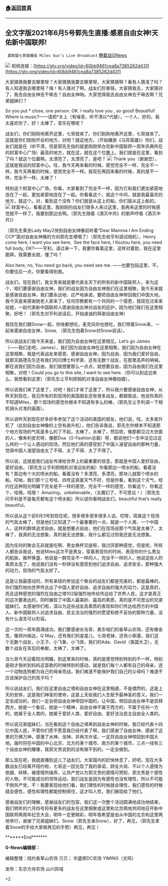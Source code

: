 ###  [:house:返回首頁](https://github.com/ourhimalayas/txt)
---

## 全文字版2021年6月5号郭先生直播:感恩自由女神!天佑新中国联邦!
` 喜联盟七哥直播组 Miles Guo’s Live Broadcast` [轉載自GNews](https://gnews.org/zh-hans/1301766/)

![]()![](https://gnews-media-offload.s3.amazonaws.com/wp-content/uploads/2021/06/05235819/%E4%B8%83%E5%93%A56%E6%9C%885%E5%8F%B7_%E5%89%AF%E6%9C%AC.jpg)
视频连接：[https://gtv.org/video/id=60bb9461cea8a7385262d431](https://gtv.org/video/id=60bb9461cea8a7385262d431)

大家猜猜我要去哪里呀？大家猜猜我要去哪里呀，大家猜猜啊？看有人猜准了吗？有人知道我去哪里呀？嗨！有人猜对了啊，战友们厉害呀。大家猜我去，大家猜对了，我去自由女神去干嘛去？自由女神呐。大家觉得我去自由女神去干嘛去啊？兄弟姐妹们？

So you put \* close, one person. OK. I really love you , so good! Beautiful! Where is music?——请把\*关上（有噪音，听不清以\*代替），一个人，好的。我太喜欢你了，好！太棒了，音乐在哪呢？

战友们，你们刚刚地离开这里，七哥就来了。你们刚刚地离开这里，七哥就来了。这就是你们刚刚开会的地方，对吧？就这地方。（开始播放《马背英雄》）你们，战友们就是在（听不清，但是郭先生指的就是刚刚举办完新中国联邦一周年庆典所在的财富中心广场）最高的地方，就在这，就在这个位置上。我们就是在这里，看到了吗？就这个位置啊。太漂亮了，太漂亮了，是吧？
![]()![](https://gnews-media-offload.s3.amazonaws.com/wp-content/uploads/2021/06/05235848/%E8%BF%99%E4%B8%AA%E4%BD%8D%E7%BD%AE.png)
Thank you（谢谢您），这就是我说的财富中心。哇，我今天再来看的时候，感觉完全不一样，完全不一样。我今天再看的时候，感觉完全不一样。我现在再回来看的时候，真的是不一样，完全不一样。太棒了！

特别这个财富中心广场，你看，大家看到了完全不一样，因为它和我们更加紧密地连在了一起，更加紧密地连在了一起。你看看这个，就这个中间，就是我最喜欢的地方，就这个。对，看到这个没有？你们就是从这上的船，你们就从这上船的。
![]()![](https://gnews-media-offload.s3.amazonaws.com/wp-content/uploads/2021/06/05235902/%E4%BB%8E%E8%BF%99%E5%84%BF%E4%B8%8A%E7%9A%84%E8%88%B9_%E5%89%AF%E6%9C%AC.png)
财富中心，看看这里。我刚刚的战友们很多人来过这里，我再来这里的时候感觉就不一样了。我要到那边去啊。（郭先生随着《酒灭中共》的歌声哼唱《酒灭中共》）

（郭先生乘坐Lady May2快到自由女神像前听着“Dear Mamma I Am Ending CCP”面对自由女神像的方向郭先生哽咽了）（郭先生和亨利调试相机），Henry come here, I want you see here,  See the face here, I Koutou here, you need full body, OK?——亨利，请过来一下，我要你看着这里，这样对着脸，我在这里跪拜，我需要全貌，懂了吗？

Also here, no, You need go back, you need see me. ——也要包括这里，不，你要往后一点，你要看得到我。

战友们，现在我们，我文贵来就是要代表全天下的所有的新中国联邦人，来为这个，咱们要感谢自由女神，我们的战友因为自由女神我们在这里相聚，我今天来就是感谢自由女神，我们要永远地、庄严地承诺，要把自由女神带回我们中国大地，我今天是来感谢她老人家来了，任何宗教都有一个共同的一个感恩，我现在过来来给她，一起代表新中国联邦人感谢自由女神对战友的庇护，因为他们我们在这里相聚，好吧！（郭先生对亨利说话后，开始虔诚的拜谢自由女神）

我现在我们跟Snow一起，你啥都想吃，麦克风你也想吃，我们带着Snow来，一起来感谢自由女神，Snow, （郭先生抱着Snow对Snow说话）。

所以说战友们我今天来是，我们因为自由女神在这里相见，Let’s go James（——我们走吧，James），我们因为自由女神在这里相聚，我们因为自由女神在这里相聚，我是代表战友来感恩、感谢自由女神，因为自由、因为我们爱好自由，就那天路德先生还有我们的闫博士科学家、还有无数个战友，在那里高声的呐喊，都在说我们因为自由，我们就想要那么一点点，就想要自由，因为自由我们在这里相聚，对吧！Could you go to this site, I want to see here.（你可以到这边来么，我想看到这里）（郭先生让亨利把相机对准自由女神像拍摄）。

所以说我们来了这里了，对吧！我们才来了这里了，所以我介要感谢自由女神，从昨天到现在，我见所有的到现场的美国朋友还有很多战友，都跟我说，他说你真的不知道Miles，那个现场的感觉你根本不知道有多么的棒，（郭先生让亨利调一下相机镜头对准的画面）。

所以说昨天到现在好多好多参加了这个活动的美国的朋友，他们说，哇，太多直升机了（此刻自由女神像的上空有直升机），他们告诉我说，郭先生你根本不知道那个地方现场的气氛是多么的了不起，太棒了，太棒了，然后呢，像那都见过大世面的人，像朱利安尼呀，像那Dua（G-Fashion总裁）呀，都说他们一生中没见过这么样的一个让人感动的现场，然后他们真的感受到了中国人渴望自由的那种力量，觉得中国人渴望自由太了不得、太了不得、太了不得了。

所以说，这就是我们战友传递给世界上的最重要的信息，那就是中国人爱好自由，爱好自由，（郭先生让亨利把相机对准远处的船）你看那边一喷水的船，看着没有？那边有个大的喷水的船，看着没有？多漂亮、多漂亮，那块儿就那个喷水的船。哎呦，我们那个三号哇、四号这真是天气不好，但是你看，看到这个天气，纽约在这种阳光明媚下完全是不一样的感觉，完全不一样的感觉，你看这个，你看这个，哇哦，哇哦！ Amazing，unbelievable，（太魔幻了，不可思议！）（郭先生问亨利是不是每天都有这个喷水船）所以说你看呐战友们，beautiful that’s really beautiful。

所以说从这个前6月3号到现在呢，很多很多很多很多人说，哎呀，简直这个现场的气氛太棒了，但是他们又知道了一个最重要的一点，就是一个人类、一个中国人，这样的群体追求自由，就是想要点自由，他们在现场说那个气氛是太棒了、太棒了，我真的无法想象，真的我无法想象，我什么都见过但我还是无法想象。

因为任何的聚会无非就是吃啊、男女换杯交座呀，我讨厌那种感觉，但是呢，所有人都告诉我说，他说Miles这次不是男女，穿着表现你的时尚、表现你的什么男女的肌肤，推杯换盏，他说是一群完全不一样的人，完全不一样的人，他说这些人的素质太高了，他说我们没有一秒钟没有感受到他们追求自由、追求安全，那种强大的动力，现场的气氛太好了。

这是让我最感动的，所有来纽约参加这个聚会的战友们都是完美的，都是最棒的，你们强烈地向世界传达出了中国人爱好自由、追求自由的强大的动力，这是真的，而且这种感觉的强烈在自由之塔102层强烈地传给传达给了世界人民，这才是真正的这次要表达的，同时展现了中国人最美妙、最高的素质，真的是不可思议的兄弟姐妹们，太感谢你们啦，深以为这些战友高素质的表现和你们传达给西方的中国人、新中国联邦人对追求自由、民主法治的强烈的愿望和绝不妥协的那种力量，没有什么语言可以形容。

这一次的一周年圆满成功，我们要感谢长岛哥，美东咱们的香草山农场，还有像金克，像郑州裕达，Q May，还有我们的星星儿、七哥老妹、还有小斯基，我们这个无数个战友，小王子、小飞象、小飞侠，我们的Ada、David（美国大卫），无数个战友在背后的奉献，太棒了，太棒了。

当七哥今天迎着阳光明媚，到这里来的时候，真的是感觉特别特别的不一样，特别是刚才我听到妈妈这首歌的时候特别的感动，就是我们每个人都有自己的母亲，连一个动物连狗都为自己的母亲而战，我们难道不能保护我们自己的父母吗？难道不应该保护自己的孩子吗？

所以说战友们，我们在这里自由之塔和自由女神在这里相遇，不是偶然的，这是上天的安排，这是我们神圣的使命，这是上天给我们人生赋予最神圣的意义，我们一定会成功的，我们一定会把自由女神带回中国的，让中国，带回自由女神不是崇拜西方，她是一个象征，她是一个精神，自由女神不属于西方的，不属于任何一方的，她属于全人类的，她属于爱好人类、爱好自由、爱好法治民主自由全人类的。

所以说兄弟姐妹们，当在看到这个自由之塔再到自由女神的时候，我已经代表十四亿中国人民，不管你们愿不愿意我已经代表了啊，我们感谢了自由女神，感谢了这里的万佛万神，感激了水神、龙神，并再次许诺，一定将自由女神带回到中国大地。届时将在中国的中心北京、北方的某个城市、南方的某个城市，三点一线有三个自由女神的雕像，我郭文贵说到的没有做不到的，一定会做到。

那么现在呢，我就直播到这儿了战友们，大家国内的赶快休息了，好吧，现在大多数战友已经离开纽约啦，七哥这一回兑现了我的承诺，顾全大局、不以个人感情为依据、转移，被感情所操弄，让共产党以为郭文贵的感情可预知，郭文贵是个感性的人物，不可能成功的领导运动，我们战友是因为有感性也没有理性，所以不可能干倒共产党，不！我要表现给他们看，我们理性的时候就会理性，我们感性的时候就会感性，感性和理性都能控制得住，这才叫人性，我们展现给了他们。

感谢战友们的理解，感谢战友们的包容，我们这一次整个活动圆满地成功地结束，我们明年的六月四号将有更多的战友在这里相聚或这里和北京两地共同地召开新中国联邦两周年纪念大会，明年一定更精彩，明年我希望是由从中国的北京和这里两地举行，谢谢了兄弟姐妹们，Snow（郭先生亲Snow），好了，再见，（郭先生拿着Snow的手给大家做再见的手势）再见，再见！

\*\*\*\*\*\*\*End\*\*\*\*\*\*\*

**G-News编辑部：**

编辑整理：纽约香草山农场 贝贝； 华盛顿DC农场 YIMING（文鸣）

发布：东京方舟农场 山川异域

+2
